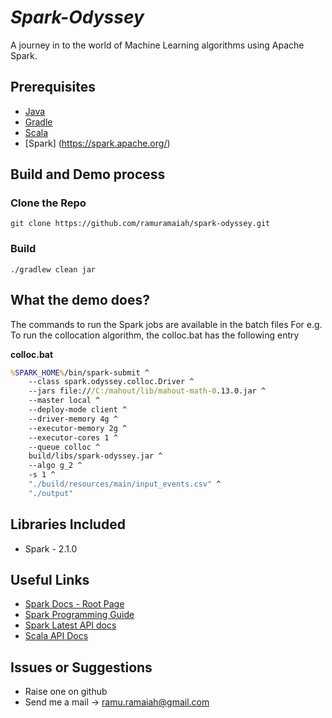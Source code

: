# _Spark-Odyssey_
A journey in to the world of Machine Learning algorithms using Apache Spark.

## Prerequisites
- [Java](https://java.com/en/download/)
- [Gradle](https://gradle.org/)
- [Scala](https://www.scala-lang.org/)
- [Spark] (https://spark.apache.org/)

## Build and Demo process

### Clone the Repo
`git clone https://github.com/ramuramaiah/spark-odyssey.git`

### Build
`./gradlew clean jar`

## What the demo does?
The commands to run the Spark jobs are available in the batch files
For e.g. To run the collocation algorithm, the colloc.bat has the following entry

**colloc.bat**
```bat
%SPARK_HOME%/bin/spark-submit ^
    --class spark.odyssey.colloc.Driver ^
    --jars file:///C:/mahout/lib/mahout-math-0.13.0.jar ^
    --master local ^
    --deploy-mode client ^
    --driver-memory 4g ^
    --executor-memory 2g ^
    --executor-cores 1 ^
    --queue colloc ^
    build/libs/spark-odyssey.jar ^
    --algo g_2 ^
	-s 1 ^
    "./build/resources/main/input_events.csv" ^
    "./output"
```

## Libraries Included
- Spark - 2.1.0

## Useful Links
- [Spark Docs - Root Page](http://spark.apache.org/docs/latest/)
- [Spark Programming Guide](http://spark.apache.org/docs/latest/programming-guide.html)
- [Spark Latest API docs](http://spark.apache.org/docs/latest/api/)
- [Scala API Docs](http://www.scala-lang.org/api/2.12.1/scala/)
 
## Issues or Suggestions

- Raise one on github
- Send me a mail -> ramu.ramaiah@gmail.com
